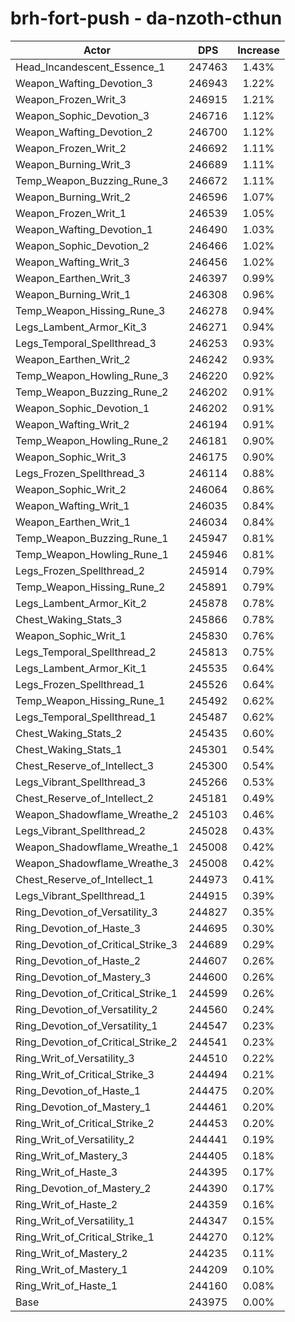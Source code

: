 # brh-fort-push - da-nzoth-cthun
| Actor | DPS | Increase |
|---|:---:|:---:|
|Head_Incandescent_Essence_1|247463|1.43%|
|Weapon_Wafting_Devotion_3|246943|1.22%|
|Weapon_Frozen_Writ_3|246915|1.21%|
|Weapon_Sophic_Devotion_3|246716|1.12%|
|Weapon_Wafting_Devotion_2|246700|1.12%|
|Weapon_Frozen_Writ_2|246692|1.11%|
|Weapon_Burning_Writ_3|246689|1.11%|
|Temp_Weapon_Buzzing_Rune_3|246672|1.11%|
|Weapon_Burning_Writ_2|246596|1.07%|
|Weapon_Frozen_Writ_1|246539|1.05%|
|Weapon_Wafting_Devotion_1|246490|1.03%|
|Weapon_Sophic_Devotion_2|246466|1.02%|
|Weapon_Wafting_Writ_3|246456|1.02%|
|Weapon_Earthen_Writ_3|246397|0.99%|
|Weapon_Burning_Writ_1|246308|0.96%|
|Temp_Weapon_Hissing_Rune_3|246278|0.94%|
|Legs_Lambent_Armor_Kit_3|246271|0.94%|
|Legs_Temporal_Spellthread_3|246253|0.93%|
|Weapon_Earthen_Writ_2|246242|0.93%|
|Temp_Weapon_Howling_Rune_3|246220|0.92%|
|Temp_Weapon_Buzzing_Rune_2|246202|0.91%|
|Weapon_Sophic_Devotion_1|246202|0.91%|
|Weapon_Wafting_Writ_2|246194|0.91%|
|Temp_Weapon_Howling_Rune_2|246181|0.90%|
|Weapon_Sophic_Writ_3|246175|0.90%|
|Legs_Frozen_Spellthread_3|246114|0.88%|
|Weapon_Sophic_Writ_2|246064|0.86%|
|Weapon_Wafting_Writ_1|246035|0.84%|
|Weapon_Earthen_Writ_1|246034|0.84%|
|Temp_Weapon_Buzzing_Rune_1|245947|0.81%|
|Temp_Weapon_Howling_Rune_1|245946|0.81%|
|Legs_Frozen_Spellthread_2|245914|0.79%|
|Temp_Weapon_Hissing_Rune_2|245891|0.79%|
|Legs_Lambent_Armor_Kit_2|245878|0.78%|
|Chest_Waking_Stats_3|245866|0.78%|
|Weapon_Sophic_Writ_1|245830|0.76%|
|Legs_Temporal_Spellthread_2|245813|0.75%|
|Legs_Lambent_Armor_Kit_1|245535|0.64%|
|Legs_Frozen_Spellthread_1|245526|0.64%|
|Temp_Weapon_Hissing_Rune_1|245492|0.62%|
|Legs_Temporal_Spellthread_1|245487|0.62%|
|Chest_Waking_Stats_2|245435|0.60%|
|Chest_Waking_Stats_1|245301|0.54%|
|Chest_Reserve_of_Intellect_3|245300|0.54%|
|Legs_Vibrant_Spellthread_3|245266|0.53%|
|Chest_Reserve_of_Intellect_2|245181|0.49%|
|Weapon_Shadowflame_Wreathe_2|245103|0.46%|
|Legs_Vibrant_Spellthread_2|245028|0.43%|
|Weapon_Shadowflame_Wreathe_1|245008|0.42%|
|Weapon_Shadowflame_Wreathe_3|245008|0.42%|
|Chest_Reserve_of_Intellect_1|244973|0.41%|
|Legs_Vibrant_Spellthread_1|244915|0.39%|
|Ring_Devotion_of_Versatility_3|244827|0.35%|
|Ring_Devotion_of_Haste_3|244695|0.30%|
|Ring_Devotion_of_Critical_Strike_3|244689|0.29%|
|Ring_Devotion_of_Haste_2|244607|0.26%|
|Ring_Devotion_of_Mastery_3|244600|0.26%|
|Ring_Devotion_of_Critical_Strike_1|244599|0.26%|
|Ring_Devotion_of_Versatility_2|244560|0.24%|
|Ring_Devotion_of_Versatility_1|244547|0.23%|
|Ring_Devotion_of_Critical_Strike_2|244541|0.23%|
|Ring_Writ_of_Versatility_3|244510|0.22%|
|Ring_Writ_of_Critical_Strike_3|244494|0.21%|
|Ring_Devotion_of_Haste_1|244475|0.20%|
|Ring_Devotion_of_Mastery_1|244461|0.20%|
|Ring_Writ_of_Critical_Strike_2|244453|0.20%|
|Ring_Writ_of_Versatility_2|244441|0.19%|
|Ring_Writ_of_Mastery_3|244405|0.18%|
|Ring_Writ_of_Haste_3|244395|0.17%|
|Ring_Devotion_of_Mastery_2|244390|0.17%|
|Ring_Writ_of_Haste_2|244359|0.16%|
|Ring_Writ_of_Versatility_1|244347|0.15%|
|Ring_Writ_of_Critical_Strike_1|244270|0.12%|
|Ring_Writ_of_Mastery_2|244235|0.11%|
|Ring_Writ_of_Mastery_1|244209|0.10%|
|Ring_Writ_of_Haste_1|244160|0.08%|
|Base|243975|0.00%|
